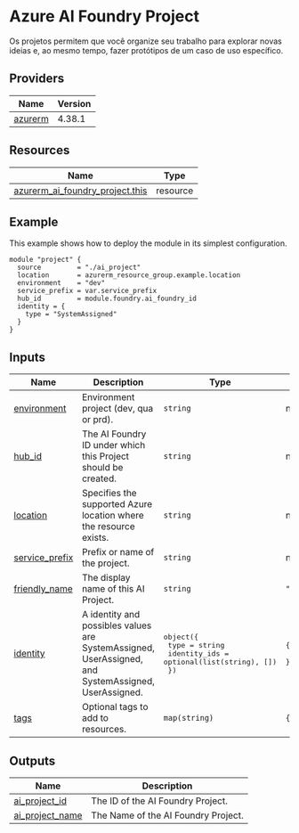 <!-- BEGIN_TF_DOCS -->
# Azure AI Foundry Project

Os projetos permitem que você organize seu trabalho para explorar novas ideias e, ao mesmo tempo, fazer protótipos de um caso de uso específico.

## Providers

| Name | Version |
|------|---------|
| <a name="provider_azurerm"></a> [azurerm](#provider\_azurerm) | 4.38.1 |

## Resources

| Name | Type |
|------|------|
| [azurerm_ai_foundry_project.this](https://registry.terraform.io/providers/hashicorp/azurerm/latest/docs/resources/ai_foundry_project) | resource |

## Example

This example shows how to deploy the module in its simplest configuration.

```hcl
module "project" {
  source         = "./ai_project"
  location       = azurerm_resource_group.example.location
  environment    = "dev"
  service_prefix = var.service_prefix
  hub_id         = module.foundry.ai_foundry_id
  identity = {
    type = "SystemAssigned"
  }
}
``` 

## Inputs

| Name | Description | Type | Default | Required |
|------|-------------|------|---------|:--------:|
| <a name="input_environment"></a> [environment](#input\_environment) | Environment project (dev, qua or prd). | `string` | n/a | yes |
| <a name="input_hub_id"></a> [hub\_id](#input\_hub\_id) | The AI Foundry ID under which this Project should be created. | `string` | n/a | yes |
| <a name="input_location"></a> [location](#input\_location) | Specifies the supported Azure location where the resource exists. | `string` | n/a | yes |
| <a name="input_service_prefix"></a> [service\_prefix](#input\_service\_prefix) | Prefix or name of the project. | `string` | n/a | yes |
| <a name="input_friendly_name"></a> [friendly\_name](#input\_friendly\_name) | The display name of this AI Project. | `string` | `""` | no |
| <a name="input_identity"></a> [identity](#input\_identity) | A identity and possibles values are SystemAssigned, UserAssigned, and SystemAssigned, UserAssigned. | <pre>object({<br/>    type         = string<br/>    identity_ids = optional(list(string), [])<br/>  })</pre> | <pre>{<br/>  "type": "SystemAssigned"<br/>}</pre> | no |
| <a name="input_tags"></a> [tags](#input\_tags) | Optional tags to add to resources. | `map(string)` | `{}` | no |

## Outputs

| Name | Description |
|------|-------------|
| <a name="output_ai_project_id"></a> [ai\_project\_id](#output\_ai\_project\_id) | The ID of the AI Foundry Project. |
| <a name="output_ai_project_name"></a> [ai\_project\_name](#output\_ai\_project\_name) | The Name of the AI Foundry Project. |
<!-- END_TF_DOCS -->